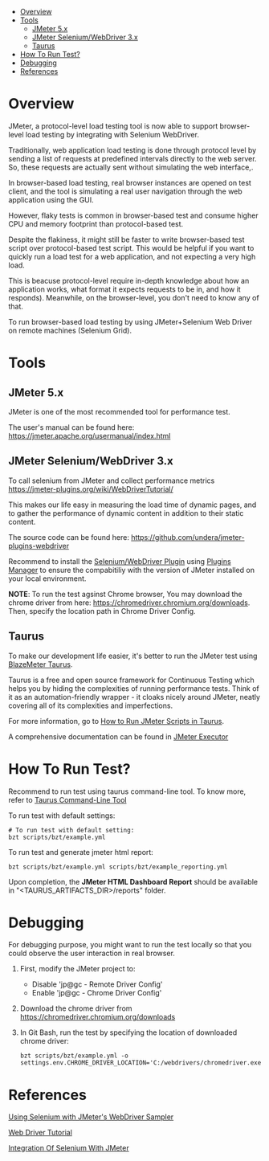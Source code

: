 
- [Overview](#overview)
- [Tools](#tools)
  - [JMeter 5.x](#jmeter-5x)
  - [JMeter Selenium/WebDriver 3.x](#jmeter-seleniumwebdriver-3x)
  - [Taurus](#taurus)
- [How To Run Test?](#how-to-run-test)
- [Debugging](#debugging)
- [References](#references)

# Overview

 JMeter, a protocol-level load testing tool is now able to support browser-level load testing by integrating with Selenium WebDriver.

Traditionally, web application load testing is done through protocol level by sending a list of requests at predefined intervals directly to the web server. So, these requests are actually sent without simulating the web  interface,.

In browser-based load testing, real browser instances are opened on test client, and the tool is simulating a real user navigation through the web application using the GUI.

However, flaky tests is common in browser-based test and consume higher CPU and memory footprint than protocol-based test.

Despite the flakiness, it might still be faster to write browser-based test script over protocol-based test script. This would be helpful if you want to quickly run a load test for a web application, and not expecting a very high load.

This is beacuse protocol-level require in-depth knowledge about how an application works, what format it expects requests to be in, and how it responds). Meanwhile, on the browser-level, you don't need to know any of that.

To run browser-based load testing by using JMeter+Selenium Web Driver on remote machines (Selenium Grid).

# Tools

## JMeter 5.x
JMeter is one of the most recommended tool for performance test.

The user's manual can be found here: https://jmeter.apache.org/usermanual/index.html


## JMeter Selenium/WebDriver 3.x

To call selenium from JMeter and collect performance metrics
https://jmeter-plugins.org/wiki/WebDriverTutorial/

This makes our life easy in measuring the load time of dynamic pages, and to gather the performance of dynamic content in addition to their static content.

The source code can be found here:
https://github.com/undera/jmeter-plugins-webdriver

Recommend to install the [Selenium/WebDriver Plugin](https://jmeter-plugins.org/?search=jpgc-webdriver) using [Plugins Manager](https://jmeter-plugins.org/install/Install/) to ensure the compabitiliy with the version of JMeter installed on your local environment.

**NOTE**: To run the test agsinst Chrome browser, You may download the chrome driver from here: https://chromedriver.chromium.org/downloads. Then, specify the location path in Chrome Driver Config.

## Taurus

To make our development life easier, it's better to run the JMeter test using [BlazeMeter Taurus](https://gettaurus.org/).

Taurus is a free and open source framework for Continuous Testing which helps you by hiding the complexities of running performance tests. Think of it as an automation-friendly wrapper - it cloaks nicely around JMeter, neatly covering all of its complexities and imperfections.

For more information, go to [How to Run JMeter Scripts in Taurus](https://gettaurus.org/kb/Basic1/#How-to-Run-JMeter-Scripts-in-Taurus).

A comprehensive documentation can be found in [JMeter Executor](https://gettaurus.org/docs/JMeter/)


# How To Run Test?

Recommend to run test using taurus command-line tool. To know more, refer to [Taurus Command-Line Tool](https://gettaurus.org/docs/CommandLine/)

To run test with default settings:
```
# To run test with default setting:
bzt scripts/bzt/example.yml
```

To run test and generate jmeter html report:
```
bzt scripts/bzt/example.yml scripts/bzt/example_reporting.yml
  ```
Upon completion, the **JMeter HTML Dashboard Report** should be available in "<TAURUS_ARTIFACTS_DIR>/reports" folder.



# Debugging

For debugging purpose, you might want to run the test locally so that you could observe the user interaction in real browser.

1. First, modify the JMeter project to:
   * Disable 'jp@gc - Remote Driver Config'
   * Enable 'jp@gc - Chrome Driver Config'


2. Download the chrome driver from https://chromedriver.chromium.org/downloads

3. In Git Bash, run the test by specifying the location of downloaded chrome driver:
    ```
    bzt scripts/bzt/example.yml -o settings.env.CHROME_DRIVER_LOCATION='C:/webdrivers/chromedriver.exe'
    ```

# References

[Using Selenium with JMeter's WebDriver Sampler](https://www.blazemeter.com/blog/jmeter-webdriver-sampler)

[Web Driver Tutorial](https://jmeter-plugins.org/wiki/WebDriverTutorial/)

[Integration Of Selenium With JMeter](https://www.softwaretestinghelp.com/integrating-jmeter-selenium/)
